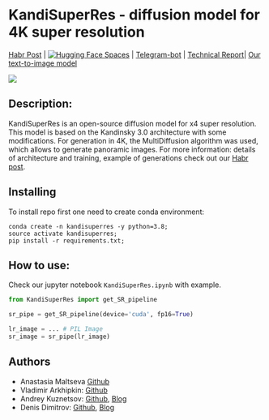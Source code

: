 # KandiSuperRes - diffusion model for 4K super resolution

[Habr Post](https://habr.com/ru/companies/sberbank/articles/775590/) | [![Hugging Face Spaces](https://img.shields.io/badge/🤗-Huggingface-yello.svg)](https://huggingface.co/ai-forever/KandiSuperRes/) | [Telegram-bot](https://t.me/kandinsky21_bot) | [Technical Report](https://arxiv.org/pdf/2312.03511.pdf)| [Our text-to-image model](https://github.com/ai-forever/Kandinsky-3/tree/main)

![](assets/title.png)

## Description:

KandiSuperRes is an open-source diffusion model for x4 super resolution. This model is based on the Kandinsky 3.0 architecture with some modifications. For generation in 4K, the MultiDiffusion algorithm was used, which allows to generate panoramic images. For more information: details of architecture and training, example of generations check out our [Habr post]().

## Installing

To install repo first one need to create conda environment:

```
conda create -n kandisuperres -y python=3.8;
source activate kandisuperres;
pip install -r requirements.txt;
```

## How to use:

Check our jupyter notebook `KandiSuperRes.ipynb` with example. 

```python
from KandiSuperRes import get_SR_pipeline

sr_pipe = get_SR_pipeline(device='cuda', fp16=True)

lr_image = ... # PIL Image
sr_image = sr_pipe(lr_image)
```

## Authors
+ Anastasia Maltseva [Github](https://github.com/NastyaMittseva)
+ Vladimir Arkhipkin: [Github](https://github.com/oriBetelgeuse)
+ Andrey Kuznetsov: [Github](https://github.com/kuznetsoffandrey), [Blog](https://t.me/complete_ai)
+ Denis Dimitrov: [Github](https://github.com/denndimitrov), [Blog](https://t.me/dendi_math_ai)